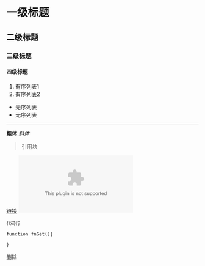 # 一级标题

## 二级标题

### 三级标题

#### 四级标题

1. 有序列表1
2. 有序列表2

- 无序列表
- 无序列表

--------------------------------------------------------------------------------

**粗体** _斜体_

> 引用块

[链接](www.baidu.com) ![图片](www.baidu.com)

`代码行`

```
function fnGet(){

}
```

~~删除~~
